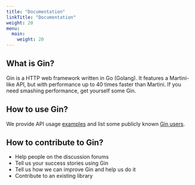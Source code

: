 ```yaml
---
title: "Documentation"
linkTitle: "Documentation"
weight: 20
menu:
  main:
    weight: 20
---
```


## What is Gin?

Gin is a HTTP web framework written in Go (Golang). It features a Martini-like API, but with performance up to 40 times faster than Martini. If you need smashing performance, get yourself some Gin.

## How to use Gin?

We provide API usage [examples](https://github.com/gin-gonic/examples) and list some publicly known [Gin users](./users).

## How to contribute to Gin?

- Help people on the discussion forums
- Tell us your success stories using Gin
- Tell us how we can improve Gin and help us do it
- Contribute to an existing library
